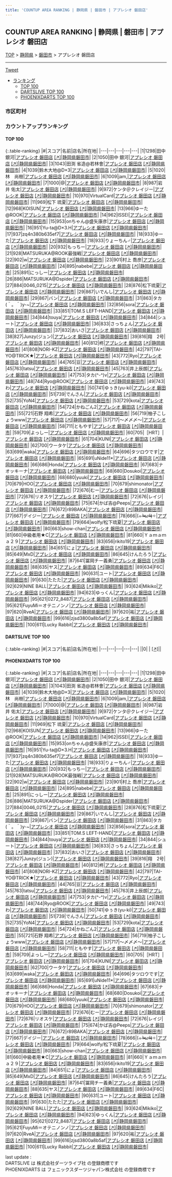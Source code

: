 ```yaml
---
title: 'COUNTUP AREA RANKING | 静岡県 | 磐田市 | アプレシオ 磐田店'
---
```

## COUNTUP AREA RANKING | 静岡県 | 磐田市 | アプレシオ 磐田店

[TOP](/darts/rank/) > [静岡県](/darts/rank/静岡県/) > [磐田市](/darts/rank/静岡県/磐田市/) > アプレシオ 磐田店

___

<a href="https://twitter.com/share?ref_src=twsrc%5Etfw" data-text="COUNTUP AREA RANKING | 静岡県磐田市アプレシオ 磐田店" class="twitter-share-button" data-hashtags="DARTSLIVE,PHOENIXDARTS,darts,ダーツ" data-show-count="false">Tweet</a>

* [ランキング](#カウントアップランキング)
    * [TOP 100](#top-100)
    * [DARTSLIVE TOP 100](#dartslive-top-100)
    * [PHOENIXDARTS TOP 100](#phoenixdarts-top-100)

### 市区町村

<ul>

</ul>

### カウントアップランキング

#### TOP 100



{:.table-ranking}
|#|スコア|名前|店名|所在地|
|---|---|---|---|---|
|1|1298|<span class="rank-name-pd">田中銀河</span>|<a href="/darts/rank/shops/5967.html">アプレシオ 磐田店</a> <a href="https://vs.phoenixdarts.com/jp/shop/shopDetailInfo/s_5967?s_seq=5967">[↗]</a>|<a href="/darts/rank/静岡県/磐田市">静岡県磐田市</a>|
|2|1050|<span class="rank-name-pd"><span class="pro-icon-pd"></span>田中 銀河</span>|<a href="/darts/rank/shops/5967.html">アプレシオ 磐田店</a> <a href="https://vs.phoenixdarts.com/jp/shop/shopDetailInfo/s_5967?s_seq=5967">[↗]</a>|<a href="/darts/rank/静岡県/磐田市">静岡県磐田市</a>|
|3|1043|<span class="rank-name-pd">田渕 省造@若林會</span>|<a href="/darts/rank/shops/5967.html">アプレシオ 磐田店</a> <a href="https://vs.phoenixdarts.com/jp/shop/shopDetailInfo/s_5967?s_seq=5967">[↗]</a>|<a href="/darts/rank/静岡県/磐田市">静岡県磐田市</a>|
|4|1039|<span class="rank-name-pd">鈴木大地@D×3</span>|<a href="/darts/rank/shops/5967.html">アプレシオ 磐田店</a> <a href="https://vs.phoenixdarts.com/jp/shop/shopDetailInfo/s_5967?s_seq=5967">[↗]</a>|<a href="/darts/rank/静岡県/磐田市">静岡県磐田市</a>|
|5|1020|<span class="rank-name-pd">林　尚樹</span>|<a href="/darts/rank/shops/5967.html">アプレシオ 磐田店</a> <a href="https://vs.phoenixdarts.com/jp/shop/shopDetailInfo/s_5967?s_seq=5967">[↗]</a>|<a href="/darts/rank/静岡県/磐田市">静岡県磐田市</a>|
|6|1009|<span class="rank-name-pd">jam,</span>|<a href="/darts/rank/shops/5967.html">アプレシオ 磐田店</a> <a href="https://vs.phoenixdarts.com/jp/shop/shopDetailInfo/s_5967?s_seq=5967">[↗]</a>|<a href="/darts/rank/静岡県/磐田市">静岡県磐田市</a>|
|7|1000|<span class="rank-name-pd">@</span>|<a href="/darts/rank/shops/5967.html">アプレシオ 磐田店</a> <a href="https://vs.phoenixdarts.com/jp/shop/shopDetailInfo/s_5967?s_seq=5967">[↗]</a>|<a href="/darts/rank/静岡県/磐田市">静岡県磐田市</a>|
|8|987|<span class="rank-name-pd"><span class="pro-icon-pd"></span>岩井 佑太</span>|<a href="/darts/rank/shops/5967.html">アプレシオ 磐田店</a> <a href="https://vs.phoenixdarts.com/jp/shop/shopDetailInfo/s_5967?s_seq=5967">[↗]</a>|<a href="/darts/rank/静岡県/磐田市">静岡県磐田市</a>|
|9|972|<span class="rank-name-pd">ケンタ＠クレイジー</span>|<a href="/darts/rank/shops/5967.html">アプレシオ 磐田店</a> <a href="https://vs.phoenixdarts.com/jp/shop/shopDetailInfo/s_5967?s_seq=5967">[↗]</a>|<a href="/darts/rank/静岡県/磐田市">静岡県磐田市</a>|
|10|970|<span class="rank-name-pd">VirtualCard</span>|<a href="/darts/rank/shops/5967.html">アプレシオ 磐田店</a> <a href="https://vs.phoenixdarts.com/jp/shop/shopDetailInfo/s_5967?s_seq=5967">[↗]</a>|<a href="/darts/rank/静岡県/磐田市">静岡県磐田市</a>|
|11|969|<span class="rank-name-pd"><span class="pro-icon-pd"></span>松下 琉夏</span>|<a href="/darts/rank/shops/5967.html">アプレシオ 磐田店</a> <a href="https://vs.phoenixdarts.com/jp/shop/shopDetailInfo/s_5967?s_seq=5967">[↗]</a>|<a href="/darts/rank/静岡県/磐田市">静岡県磐田市</a>|
|12|968|<span class="rank-name-pd">KOISUN</span>|<a href="/darts/rank/shops/5967.html">アプレシオ 磐田店</a> <a href="https://vs.phoenixdarts.com/jp/shop/shopDetailInfo/s_5967?s_seq=5967">[↗]</a>|<a href="/darts/rank/静岡県/磐田市">静岡県磐田市</a>|
|13|966|<span class="rank-name-pd">ゆーた@ROOK</span>|<a href="/darts/rank/shops/5967.html">アプレシオ 磐田店</a> <a href="https://vs.phoenixdarts.com/jp/shop/shopDetailInfo/s_5967?s_seq=5967">[↗]</a>|<a href="/darts/rank/静岡県/磐田市">静岡県磐田市</a>|
|14|962|<span class="rank-name-pd">ISSEI</span>|<a href="/darts/rank/shops/5967.html">アプレシオ 磐田店</a> <a href="https://vs.phoenixdarts.com/jp/shop/shopDetailInfo/s_5967?s_seq=5967">[↗]</a>|<a href="/darts/rank/静岡県/磐田市">静岡県磐田市</a>|
|15|953|<span class="rank-name-pd">onちゃん@盛矢康彦</span>|<a href="/darts/rank/shops/5967.html">アプレシオ 磐田店</a> <a href="https://vs.phoenixdarts.com/jp/shop/shopDetailInfo/s_5967?s_seq=5967">[↗]</a>|<a href="/darts/rank/静岡県/磐田市">静岡県磐田市</a>|
|16|951|<span class="rank-name-pd">Yu-ta@D×3.H</span>|<a href="/darts/rank/shops/5967.html">アプレシオ 磐田店</a> <a href="https://vs.phoenixdarts.com/jp/shop/shopDetailInfo/s_5967?s_seq=5967">[↗]</a>|<a href="/darts/rank/静岡県/磐田市">静岡県磐田市</a>|
|17|937|<span class="rank-name-pd">zq4n380b635ef7</span>|<a href="/darts/rank/shops/5967.html">アプレシオ 磐田店</a> <a href="https://vs.phoenixdarts.com/jp/shop/shopDetailInfo/s_5967?s_seq=5967">[↗]</a>|<a href="/darts/rank/静岡県/磐田市">静岡県磐田市</a>|
|18|933|<span class="rank-name-pd">ゆーた</span>|<a href="/darts/rank/shops/5967.html">アプレシオ 磐田店</a> <a href="https://vs.phoenixdarts.com/jp/shop/shopDetailInfo/s_5967?s_seq=5967">[↗]</a>|<a href="/darts/rank/静岡県/磐田市">静岡県磐田市</a>|
|18|933|<span class="rank-name-pd">りょーちん♂</span>|<a href="/darts/rank/shops/5967.html">アプレシオ 磐田店</a> <a href="https://vs.phoenixdarts.com/jp/shop/shopDetailInfo/s_5967?s_seq=5967">[↗]</a>|<a href="/darts/rank/静岡県/磐田市">静岡県磐田市</a>|
|20|932|<span class="rank-name-pd">もっちー</span>|<a href="/darts/rank/shops/5967.html">アプレシオ 磐田店</a> <a href="https://vs.phoenixdarts.com/jp/shop/shopDetailInfo/s_5967?s_seq=5967">[↗]</a>|<a href="/darts/rank/静岡県/磐田市">静岡県磐田市</a>|
|21|928|<span class="rank-name-pd">MATSURUKA@ROOK最強戦</span>|<a href="/darts/rank/shops/5967.html">アプレシオ 磐田店</a> <a href="https://vs.phoenixdarts.com/jp/shop/shopDetailInfo/s_5967?s_seq=5967">[↗]</a>|<a href="/darts/rank/静岡県/磐田市">静岡県磐田市</a>|
|22|902|<span class="rank-name-pd">w</span>|<a href="/darts/rank/shops/5967.html">アプレシオ 磐田店</a> <a href="https://vs.phoenixdarts.com/jp/shop/shopDetailInfo/s_5967?s_seq=5967">[↗]</a>|<a href="/darts/rank/静岡県/磐田市">静岡県磐田市</a>|
|23|901|<span class="rank-name-pd">村上 喬彦</span>|<a href="/darts/rank/shops/5967.html">アプレシオ 磐田店</a> <a href="https://vs.phoenixdarts.com/jp/shop/shopDetailInfo/s_5967?s_seq=5967">[↗]</a>|<a href="/darts/rank/静岡県/磐田市">静岡県磐田市</a>|
|24|895|<span class="rank-name-pd">nabebe</span>|<a href="/darts/rank/shops/5967.html">アプレシオ 磐田店</a> <a href="https://vs.phoenixdarts.com/jp/shop/shopDetailInfo/s_5967?s_seq=5967">[↗]</a>|<a href="/darts/rank/静岡県/磐田市">静岡県磐田市</a>|
|25|891|<span class="rank-name-pd">にっしー</span>|<a href="/darts/rank/shops/5967.html">アプレシオ 磐田店</a> <a href="https://vs.phoenixdarts.com/jp/shop/shopDetailInfo/s_5967?s_seq=5967">[↗]</a>|<a href="/darts/rank/静岡県/磐田市">静岡県磐田市</a>|
|26|886|<span class="rank-name-pd">MATSURUKA@Dspider</span>|<a href="/darts/rank/shops/5967.html">アプレシオ 磐田店</a> <a href="https://vs.phoenixdarts.com/jp/shop/shopDetailInfo/s_5967?s_seq=5967">[↗]</a>|<a href="/darts/rank/静岡県/磐田市">静岡県磐田市</a>|
|27|884|<span class="rank-name-pd">0046_0215</span>|<a href="/darts/rank/shops/5967.html">アプレシオ 磐田店</a> <a href="https://vs.phoenixdarts.com/jp/shop/shopDetailInfo/s_5967?s_seq=5967">[↗]</a>|<a href="/darts/rank/静岡県/磐田市">静岡県磐田市</a>|
|28|876|<span class="rank-name-pd">松下琉夏</span>|<a href="/darts/rank/shops/5967.html">アプレシオ 磐田店</a> <a href="https://vs.phoenixdarts.com/jp/shop/shopDetailInfo/s_5967?s_seq=5967">[↗]</a>|<a href="/darts/rank/静岡県/磐田市">静岡県磐田市</a>|
|29|867|<span class="rank-name-pd">いでんし</span>|<a href="/darts/rank/shops/5967.html">アプレシオ 磐田店</a> <a href="https://vs.phoenixdarts.com/jp/shop/shopDetailInfo/s_5967?s_seq=5967">[↗]</a>|<a href="/darts/rank/静岡県/磐田市">静岡県磐田市</a>|
|29|867|<span class="rank-name-pd">バン</span>|<a href="/darts/rank/shops/5967.html">アプレシオ 磐田店</a> <a href="https://vs.phoenixdarts.com/jp/shop/shopDetailInfo/s_5967?s_seq=5967">[↗]</a>|<a href="/darts/rank/静岡県/磐田市">静岡県磐田市</a>|
|31|863|<span class="rank-name-pd">タカ(＾。＾)y-~</span>|<a href="/darts/rank/shops/5967.html">アプレシオ 磐田店</a> <a href="https://vs.phoenixdarts.com/jp/shop/shopDetailInfo/s_5967?s_seq=5967">[↗]</a>|<a href="/darts/rank/静岡県/磐田市">静岡県磐田市</a>|
|32|856|<span class="rank-name-pd">sora</span>|<a href="/darts/rank/shops/5967.html">アプレシオ 磐田店</a> <a href="https://vs.phoenixdarts.com/jp/shop/shopDetailInfo/s_5967?s_seq=5967">[↗]</a>|<a href="/darts/rank/静岡県/磐田市">静岡県磐田市</a>|
|33|851|<span class="rank-name-pd">TOM.S LEFT-HAND</span>|<a href="/darts/rank/shops/5967.html">アプレシオ 磐田店</a> <a href="https://vs.phoenixdarts.com/jp/shop/shopDetailInfo/s_5967?s_seq=5967">[↗]</a>|<a href="/darts/rank/静岡県/磐田市">静岡県磐田市</a>|
|34|844|<span class="rank-name-pd">touya</span>|<a href="/darts/rank/shops/5967.html">アプレシオ 磐田店</a> <a href="https://vs.phoenixdarts.com/jp/shop/shopDetailInfo/s_5967?s_seq=5967">[↗]</a>|<a href="/darts/rank/静岡県/磐田市">静岡県磐田市</a>|
|34|844|<span class="rank-name-pd">シュート</span>|<a href="/darts/rank/shops/5967.html">アプレシオ 磐田店</a> <a href="https://vs.phoenixdarts.com/jp/shop/shopDetailInfo/s_5967?s_seq=5967">[↗]</a>|<a href="/darts/rank/静岡県/磐田市">静岡県磐田市</a>|
|36|833|<span class="rank-name-pd">さっちょん</span>|<a href="/darts/rank/shops/5967.html">アプレシオ 磐田店</a> <a href="https://vs.phoenixdarts.com/jp/shop/shopDetailInfo/s_5967?s_seq=5967">[↗]</a>|<a href="/darts/rank/静岡県/磐田市">静岡県磐田市</a>|
|37|832|<span class="rank-name-pd">おいさ</span>|<a href="/darts/rank/shops/5967.html">アプレシオ 磐田店</a> <a href="https://vs.phoenixdarts.com/jp/shop/shopDetailInfo/s_5967?s_seq=5967">[↗]</a>|<a href="/darts/rank/静岡県/磐田市">静岡県磐田市</a>|
|38|827|<span class="rank-name-pd">Junzy(ジュン)</span>|<a href="/darts/rank/shops/5967.html">アプレシオ 磐田店</a> <a href="https://vs.phoenixdarts.com/jp/shop/shopDetailInfo/s_5967?s_seq=5967">[↗]</a>|<a href="/darts/rank/静岡県/磐田市">静岡県磐田市</a>|
|39|816|<span class="rank-name-pd">翔　2号</span>|<a href="/darts/rank/shops/5967.html">アプレシオ 磐田店</a> <a href="https://vs.phoenixdarts.com/jp/shop/shopDetailInfo/s_5967?s_seq=5967">[↗]</a>|<a href="/darts/rank/静岡県/磐田市">静岡県磐田市</a>|
|40|812|<span class="rank-name-pd">柊</span>|<a href="/darts/rank/shops/5967.html">アプレシオ 磐田店</a> <a href="https://vs.phoenixdarts.com/jp/shop/shopDetailInfo/s_5967?s_seq=5967">[↗]</a>|<a href="/darts/rank/静岡県/磐田市">静岡県磐田市</a>|
|41|808|<span class="rank-name-pd">NORI-KZ</span>|<a href="/darts/rank/shops/5967.html">アプレシオ 磐田店</a> <a href="https://vs.phoenixdarts.com/jp/shop/shopDetailInfo/s_5967?s_seq=5967">[↗]</a>|<a href="/darts/rank/静岡県/磐田市">静岡県磐田市</a>|
|42|797|<span class="rank-name-pd">TAI-YO@TRICK★</span>|<a href="/darts/rank/shops/5967.html">アプレシオ 磐田店</a> <a href="https://vs.phoenixdarts.com/jp/shop/shopDetailInfo/s_5967?s_seq=5967">[↗]</a>|<a href="/darts/rank/静岡県/磐田市">静岡県磐田市</a>|
|43|772|<span class="rank-name-pd">Ryo</span>|<a href="/darts/rank/shops/5967.html">アプレシオ 磐田店</a> <a href="https://vs.phoenixdarts.com/jp/shop/shopDetailInfo/s_5967?s_seq=5967">[↗]</a>|<a href="/darts/rank/静岡県/磐田市">静岡県磐田市</a>|
|44|765|<span class="rank-name-pd">豆</span>|<a href="/darts/rank/shops/5967.html">アプレシオ 磐田店</a> <a href="https://vs.phoenixdarts.com/jp/shop/shopDetailInfo/s_5967?s_seq=5967">[↗]</a>|<a href="/darts/rank/静岡県/磐田市">静岡県磐田市</a>|
|45|763|<span class="rank-name-pd">tatsu</span>|<a href="/darts/rank/shops/5967.html">アプレシオ 磐田店</a> <a href="https://vs.phoenixdarts.com/jp/shop/shopDetailInfo/s_5967?s_seq=5967">[↗]</a>|<a href="/darts/rank/静岡県/磐田市">静岡県磐田市</a>|
|45|763|<span class="rank-name-pd">井上辰朗</span>|<a href="/darts/rank/shops/5967.html">アプレシオ 磐田店</a> <a href="https://vs.phoenixdarts.com/jp/shop/shopDetailInfo/s_5967?s_seq=5967">[↗]</a>|<a href="/darts/rank/静岡県/磐田市">静岡県磐田市</a>|
|47|753|<span class="rank-name-pd">タカ(^-^)v</span>|<a href="/darts/rank/shops/5967.html">アプレシオ 磐田店</a> <a href="https://vs.phoenixdarts.com/jp/shop/shopDetailInfo/s_5967?s_seq=5967">[↗]</a>|<a href="/darts/rank/静岡県/磐田市">静岡県磐田市</a>|
|48|744|<span class="rank-name-pd">Ryo@ROOK</span>|<a href="/darts/rank/shops/5967.html">アプレシオ 磐田店</a> <a href="https://vs.phoenixdarts.com/jp/shop/shopDetailInfo/s_5967?s_seq=5967">[↗]</a>|<a href="/darts/rank/静岡県/磐田市">静岡県磐田市</a>|
|49|743|<span class="rank-name-pd">わ</span>|<a href="/darts/rank/shops/5967.html">アプレシオ 磐田店</a> <a href="https://vs.phoenixdarts.com/jp/shop/shopDetailInfo/s_5967?s_seq=5967">[↗]</a>|<a href="/darts/rank/静岡県/磐田市">静岡県磐田市</a>|
|50|741|<span class="rank-name-pd">ゆぅき(yu-ki)</span>|<a href="/darts/rank/shops/5967.html">アプレシオ 磐田店</a> <a href="https://vs.phoenixdarts.com/jp/shop/shopDetailInfo/s_5967?s_seq=5967">[↗]</a>|<a href="/darts/rank/静岡県/磐田市">静岡県磐田市</a>|
|51|739|<span class="rank-name-pd">でんさん</span>|<a href="/darts/rank/shops/5967.html">アプレシオ 磐田店</a> <a href="https://vs.phoenixdarts.com/jp/shop/shopDetailInfo/s_5967?s_seq=5967">[↗]</a>|<a href="/darts/rank/静岡県/磐田市">静岡県磐田市</a>|
|52|735|<span class="rank-name-pd">YoN4</span>|<a href="/darts/rank/shops/5967.html">アプレシオ 磐田店</a> <a href="https://vs.phoenixdarts.com/jp/shop/shopDetailInfo/s_5967?s_seq=5967">[↗]</a>|<a href="/darts/rank/静岡県/磐田市">静岡県磐田市</a>|
|53|729|<span class="rank-name-pd">kota</span>|<a href="/darts/rank/shops/5967.html">アプレシオ 磐田店</a> <a href="https://vs.phoenixdarts.com/jp/shop/shopDetailInfo/s_5967?s_seq=5967">[↗]</a>|<a href="/darts/rank/静岡県/磐田市">静岡県磐田市</a>|
|54|724|<span class="rank-name-pd">かねごん2</span>|<a href="/darts/rank/shops/5967.html">アプレシオ 磐田店</a> <a href="https://vs.phoenixdarts.com/jp/shop/shopDetailInfo/s_5967?s_seq=5967">[↗]</a>|<a href="/darts/rank/静岡県/磐田市">静岡県磐田市</a>|
|55|721|<span class="rank-name-pd"><span class="pro-icon-pd"></span>石野 翔希</span>|<a href="/darts/rank/shops/5967.html">アプレシオ 磐田店</a> <a href="https://vs.phoenixdarts.com/jp/shop/shopDetailInfo/s_5967?s_seq=5967">[↗]</a>|<a href="/darts/rank/静岡県/磐田市">静岡県磐田市</a>|
|56|719|<span class="rank-name-pd">柚子こしょうwww</span>|<a href="/darts/rank/shops/5967.html">アプレシオ 磐田店</a> <a href="https://vs.phoenixdarts.com/jp/shop/shopDetailInfo/s_5967?s_seq=5967">[↗]</a>|<a href="/darts/rank/静岡県/磐田市">静岡県磐田市</a>|
|57|717|<span class="rank-name-pd">〜〆〆〆〜</span>|<a href="/darts/rank/shops/5967.html">アプレシオ 磐田店</a> <a href="https://vs.phoenixdarts.com/jp/shop/shopDetailInfo/s_5967?s_seq=5967">[↗]</a>|<a href="/darts/rank/静岡県/磐田市">静岡県磐田市</a>|
|58|711|<span class="rank-name-pd">ともやす</span>|<a href="/darts/rank/shops/5967.html">アプレシオ 磐田店</a> <a href="https://vs.phoenixdarts.com/jp/shop/shopDetailInfo/s_5967?s_seq=5967">[↗]</a>|<a href="/darts/rank/静岡県/磐田市">静岡県磐田市</a>|
|59|709|<span class="rank-name-pd">よっしー</span>|<a href="/darts/rank/shops/5967.html">アプレシオ 磐田店</a> <a href="https://vs.phoenixdarts.com/jp/shop/shopDetailInfo/s_5967?s_seq=5967">[↗]</a>|<a href="/darts/rank/静岡県/磐田市">静岡県磐田市</a>|
|60|705|<span class="rank-name-pd">［HRT］</span>|<a href="/darts/rank/shops/5967.html">アプレシオ 磐田店</a> <a href="https://vs.phoenixdarts.com/jp/shop/shopDetailInfo/s_5967?s_seq=5967">[↗]</a>|<a href="/darts/rank/静岡県/磐田市">静岡県磐田市</a>|
|61|704|<span class="rank-name-pd">KUNI</span>|<a href="/darts/rank/shops/5967.html">アプレシオ 磐田店</a> <a href="https://vs.phoenixdarts.com/jp/shop/shopDetailInfo/s_5967?s_seq=5967">[↗]</a>|<a href="/darts/rank/静岡県/磐田市">静岡県磐田市</a>|
|62|700|<span class="rank-name-pd">ウータケ</span>|<a href="/darts/rank/shops/5967.html">アプレシオ 磐田店</a> <a href="https://vs.phoenixdarts.com/jp/shop/shopDetailInfo/s_5967?s_seq=5967">[↗]</a>|<a href="/darts/rank/静岡県/磐田市">静岡県磐田市</a>|
|63|699|<span class="rank-name-pd">waka</span>|<a href="/darts/rank/shops/5967.html">アプレシオ 磐田店</a> <a href="https://vs.phoenixdarts.com/jp/shop/shopDetailInfo/s_5967?s_seq=5967">[↗]</a>|<a href="/darts/rank/静岡県/磐田市">静岡県磐田市</a>|
|64|696|<span class="rank-name-pd">タツロウです</span>|<a href="/darts/rank/shops/5967.html">アプレシオ 磐田店</a> <a href="https://vs.phoenixdarts.com/jp/shop/shopDetailInfo/s_5967?s_seq=5967">[↗]</a>|<a href="/darts/rank/静岡県/磐田市">静岡県磐田市</a>|
|65|691|<span class="rank-name-pd">uNide11*</span>|<a href="/darts/rank/shops/5967.html">アプレシオ 磐田店</a> <a href="https://vs.phoenixdarts.com/jp/shop/shopDetailInfo/s_5967?s_seq=5967">[↗]</a>|<a href="/darts/rank/静岡県/磐田市">静岡県磐田市</a>|
|66|686|<span class="rank-name-pd">Honda</span>|<a href="/darts/rank/shops/5967.html">アプレシオ 磐田店</a> <a href="https://vs.phoenixdarts.com/jp/shop/shopDetailInfo/s_5967?s_seq=5967">[↗]</a>|<a href="/darts/rank/静岡県/磐田市">静岡県磐田市</a>|
|67|683|<span class="rank-name-pd">ナオッキーナ</span>|<a href="/darts/rank/shops/5967.html">アプレシオ 磐田店</a> <a href="https://vs.phoenixdarts.com/jp/shop/shopDetailInfo/s_5967?s_seq=5967">[↗]</a>|<a href="/darts/rank/静岡県/磐田市">静岡県磐田市</a>|
|68|680|<span class="rank-name-pd">Dosukoi</span>|<a href="/darts/rank/shops/5967.html">アプレシオ 磐田店</a> <a href="https://vs.phoenixdarts.com/jp/shop/shopDetailInfo/s_5967?s_seq=5967">[↗]</a>|<a href="/darts/rank/静岡県/磐田市">静岡県磐田市</a>|
|68|680|<span class="rank-name-pd">yuuki</span>|<a href="/darts/rank/shops/5967.html">アプレシオ 磐田店</a> <a href="https://vs.phoenixdarts.com/jp/shop/shopDetailInfo/s_5967?s_seq=5967">[↗]</a>|<a href="/darts/rank/静岡県/磐田市">静岡県磐田市</a>|
|70|679|<span class="rank-name-pd">HOO</span>|<a href="/darts/rank/shops/5967.html">アプレシオ 磐田店</a> <a href="https://vs.phoenixdarts.com/jp/shop/shopDetailInfo/s_5967?s_seq=5967">[↗]</a>|<a href="/darts/rank/静岡県/磐田市">静岡県磐田市</a>|
|70|679|<span class="rank-name-pd">shimonator</span>|<a href="/darts/rank/shops/5967.html">アプレシオ 磐田店</a> <a href="https://vs.phoenixdarts.com/jp/shop/shopDetailInfo/s_5967?s_seq=5967">[↗]</a>|<a href="/darts/rank/静岡県/磐田市">静岡県磐田市</a>|
|72|676|<span class="rank-name-pd">むー</span>|<a href="/darts/rank/shops/5967.html">アプレシオ 磐田店</a> <a href="https://vs.phoenixdarts.com/jp/shop/shopDetailInfo/s_5967?s_seq=5967">[↗]</a>|<a href="/darts/rank/静岡県/磐田市">静岡県磐田市</a>|
|72|676|<span class="rank-name-pd">リオスケ</span>|<a href="/darts/rank/shops/5967.html">アプレシオ 磐田店</a> <a href="https://vs.phoenixdarts.com/jp/shop/shopDetailInfo/s_5967?s_seq=5967">[↗]</a>|<a href="/darts/rank/静岡県/磐田市">静岡県磐田市</a>|
|72|676|<span class="rank-name-pd">レイジ</span>|<a href="/darts/rank/shops/5967.html">アプレシオ 磐田店</a> <a href="https://vs.phoenixdarts.com/jp/shop/shopDetailInfo/s_5967?s_seq=5967">[↗]</a>|<a href="/darts/rank/静岡県/磐田市">静岡県磐田市</a>|
|75|674|<span class="rank-name-pd">かば吉@Peeps</span>|<a href="/darts/rank/shops/5967.html">アプレシオ 磐田店</a> <a href="https://vs.phoenixdarts.com/jp/shop/shopDetailInfo/s_5967?s_seq=5967">[↗]</a>|<a href="/darts/rank/静岡県/磐田市">静岡県磐田市</a>|
|76|672|<span class="rank-name-pd">r89BAKA</span>|<a href="/darts/rank/shops/5967.html">アプレシオ 磐田店</a> <a href="https://vs.phoenixdarts.com/jp/shop/shopDetailInfo/s_5967?s_seq=5967">[↗]</a>|<a href="/darts/rank/静岡県/磐田市">静岡県磐田市</a>|
|77|667|<span class="rank-name-pd">デイジー</span>|<a href="/darts/rank/shops/5967.html">アプレシオ 磐田店</a> <a href="https://vs.phoenixdarts.com/jp/shop/shopDetailInfo/s_5967?s_seq=5967">[↗]</a>|<a href="/darts/rank/静岡県/磐田市">静岡県磐田市</a>|
|78|666|<span class="rank-name-pd">(⌯¤̴̶̷̀ω¤̴̶̷́)✧</span>|<a href="/darts/rank/shops/5967.html">アプレシオ 磐田店</a> <a href="https://vs.phoenixdarts.com/jp/shop/shopDetailInfo/s_5967?s_seq=5967">[↗]</a>|<a href="/darts/rank/静岡県/磐田市">静岡県磐田市</a>|
|79|664|<span class="rank-name-pd">wolfy/松下琉夏</span>|<a href="/darts/rank/shops/5967.html">アプレシオ 磐田店</a> <a href="https://vs.phoenixdarts.com/jp/shop/shopDetailInfo/s_5967?s_seq=5967">[↗]</a>|<a href="/darts/rank/静岡県/磐田市">静岡県磐田市</a>|
|80|663|<span class="rank-name-pd">show-chan</span>|<a href="/darts/rank/shops/5967.html">アプレシオ 磐田店</a> <a href="https://vs.phoenixdarts.com/jp/shop/shopDetailInfo/s_5967?s_seq=5967">[↗]</a>|<a href="/darts/rank/静岡県/磐田市">静岡県磐田市</a>|
|81|660|<span class="rank-name-pd">中級者用★C</span>|<a href="/darts/rank/shops/5967.html">アプレシオ 磐田店</a> <a href="https://vs.phoenixdarts.com/jp/shop/shopDetailInfo/s_5967?s_seq=5967">[↗]</a>|<a href="/darts/rank/静岡県/磐田市">静岡県磐田市</a>|
|81|660|<span class="rank-name-pd">Ｙａｍａｍａ２９</span>|<a href="/darts/rank/shops/5967.html">アプレシオ 磐田店</a> <a href="https://vs.phoenixdarts.com/jp/shop/shopDetailInfo/s_5967?s_seq=5967">[↗]</a>|<a href="/darts/rank/静岡県/磐田市">静岡県磐田市</a>|
|83|656|<span class="rank-name-pd">rikito19</span>|<a href="/darts/rank/shops/5967.html">アプレシオ 磐田店</a> <a href="https://vs.phoenixdarts.com/jp/shop/shopDetailInfo/s_5967?s_seq=5967">[↗]</a>|<a href="/darts/rank/静岡県/磐田市">静岡県磐田市</a>|
|84|651|<span class="rank-name-pd">にょ</span>|<a href="/darts/rank/shops/5967.html">アプレシオ 磐田店</a> <a href="https://vs.phoenixdarts.com/jp/shop/shopDetailInfo/s_5967?s_seq=5967">[↗]</a>|<a href="/darts/rank/静岡県/磐田市">静岡県磐田市</a>|
|85|649|<span class="rank-name-pd">MxD</span>|<a href="/darts/rank/shops/5967.html">アプレシオ 磐田店</a> <a href="https://vs.phoenixdarts.com/jp/shop/shopDetailInfo/s_5967?s_seq=5967">[↗]</a>|<a href="/darts/rank/静岡県/磐田市">静岡県磐田市</a>|
|86|645|<span class="rank-name-pd">けんたろう</span>|<a href="/darts/rank/shops/5967.html">アプレシオ 磐田店</a> <a href="https://vs.phoenixdarts.com/jp/shop/shopDetailInfo/s_5967?s_seq=5967">[↗]</a>|<a href="/darts/rank/静岡県/磐田市">静岡県磐田市</a>|
|87|641|<span class="rank-name-pd">冨岡チー義勇</span>|<a href="/darts/rank/shops/5967.html">アプレシオ 磐田店</a> <a href="https://vs.phoenixdarts.com/jp/shop/shopDetailInfo/s_5967?s_seq=5967">[↗]</a>|<a href="/darts/rank/静岡県/磐田市">静岡県磐田市</a>|
|88|635|<span class="rank-name-pd">ヤス</span>|<a href="/darts/rank/shops/5967.html">アプレシオ 磐田店</a> <a href="https://vs.phoenixdarts.com/jp/shop/shopDetailInfo/s_5967?s_seq=5967">[↗]</a>|<a href="/darts/rank/静岡県/磐田市">静岡県磐田市</a>|
|89|634|<span class="rank-name-pd">F6C</span>|<a href="/darts/rank/shops/5967.html">アプレシオ 磐田店</a> <a href="https://vs.phoenixdarts.com/jp/shop/shopDetailInfo/s_5967?s_seq=5967">[↗]</a>|<a href="/darts/rank/静岡県/磐田市">静岡県磐田市</a>|
|90|631|<span class="rank-name-pd">ユート</span>|<a href="/darts/rank/shops/5967.html">アプレシオ 磐田店</a> <a href="https://vs.phoenixdarts.com/jp/shop/shopDetailInfo/s_5967?s_seq=5967">[↗]</a>|<a href="/darts/rank/静岡県/磐田市">静岡県磐田市</a>|
|91|630|<span class="rank-name-pd">たたた</span>|<a href="/darts/rank/shops/5967.html">アプレシオ 磐田店</a> <a href="https://vs.phoenixdarts.com/jp/shop/shopDetailInfo/s_5967?s_seq=5967">[↗]</a>|<a href="/darts/rank/静岡県/磐田市">静岡県磐田市</a>|
|92|629|<span class="rank-name-pd">NINE BALL</span>|<a href="/darts/rank/shops/5967.html">アプレシオ 磐田店</a> <a href="https://vs.phoenixdarts.com/jp/shop/shopDetailInfo/s_5967?s_seq=5967">[↗]</a>|<a href="/darts/rank/静岡県/磐田市">静岡県磐田市</a>|
|93|624|<span class="rank-name-pd">Mikiko</span>|<a href="/darts/rank/shops/5967.html">アプレシオ 磐田店</a> <a href="https://vs.phoenixdarts.com/jp/shop/shopDetailInfo/s_5967?s_seq=5967">[↗]</a>|<a href="/darts/rank/静岡県/磐田市">静岡県磐田市</a>|
|94|623|<span class="rank-name-pd">ゆっくん</span>|<a href="/darts/rank/shops/5967.html">アプレシオ 磐田店</a> <a href="https://vs.phoenixdarts.com/jp/shop/shopDetailInfo/s_5967?s_seq=5967">[↗]</a>|<a href="/darts/rank/静岡県/磐田市">静岡県磐田市</a>|
|95|621|<span class="rank-name-pd">0272_8487</span>|<a href="/darts/rank/shops/5967.html">アプレシオ 磐田店</a> <a href="https://vs.phoenixdarts.com/jp/shop/shopDetailInfo/s_5967?s_seq=5967">[↗]</a>|<a href="/darts/rank/静岡県/磐田市">静岡県磐田市</a>|
|95|621|<span class="rank-name-pd">FuyuMi＝オテニノンノ</span>|<a href="/darts/rank/shops/5967.html">アプレシオ 磐田店</a> <a href="https://vs.phoenixdarts.com/jp/shop/shopDetailInfo/s_5967?s_seq=5967">[↗]</a>|<a href="/darts/rank/静岡県/磐田市">静岡県磐田市</a>|
|97|620|<span class="rank-name-pd">RveA</span>|<a href="/darts/rank/shops/5967.html">アプレシオ 磐田店</a> <a href="https://vs.phoenixdarts.com/jp/shop/shopDetailInfo/s_5967?s_seq=5967">[↗]</a>|<a href="/darts/rank/静岡県/磐田市">静岡県磐田市</a>|
|97|620|<span class="rank-name-pd">祐</span>|<a href="/darts/rank/shops/5967.html">アプレシオ 磐田店</a> <a href="https://vs.phoenixdarts.com/jp/shop/shopDetailInfo/s_5967?s_seq=5967">[↗]</a>|<a href="/darts/rank/静岡県/磐田市">静岡県磐田市</a>|
|99|616|<span class="rank-name-pd">zjsd3800a8b5af</span>|<a href="/darts/rank/shops/5967.html">アプレシオ 磐田店</a> <a href="https://vs.phoenixdarts.com/jp/shop/shopDetailInfo/s_5967?s_seq=5967">[↗]</a>|<a href="/darts/rank/静岡県/磐田市">静岡県磐田市</a>|
|100|611|<span class="rank-name-pd">Lucky Rabbit</span>|<a href="/darts/rank/shops/5967.html">アプレシオ 磐田店</a> <a href="https://vs.phoenixdarts.com/jp/shop/shopDetailInfo/s_5967?s_seq=5967">[↗]</a>|<a href="/darts/rank/静岡県/磐田市">静岡県磐田市</a>|


#### DARTSLIVE TOP 100



{:.table-ranking}
|#|スコア|名前|店名|所在地|
|---|---|---|---|---|
||0|<span class="rank-name-dl"> </span>|<a href="/darts/rank/shops/.html"></a> <a href="">[↗]</a>|<a href="/darts/rank//"></a>|


#### PHOENIXDARTS TOP 100



{:.table-ranking}
|#|スコア|名前|店名|所在地|
|---|---|---|---|---|
|1|1298|<span class="rank-name-pd">田中銀河</span>|<a href="/darts/rank/shops/5967.html">アプレシオ 磐田店</a> <a href="https://vs.phoenixdarts.com/jp/shop/shopDetailInfo/s_5967?s_seq=5967">[↗]</a>|<a href="/darts/rank/静岡県/磐田市">静岡県磐田市</a>|
|2|1050|<span class="rank-name-pd"><span class="pro-icon-pd"></span>田中 銀河</span>|<a href="/darts/rank/shops/5967.html">アプレシオ 磐田店</a> <a href="https://vs.phoenixdarts.com/jp/shop/shopDetailInfo/s_5967?s_seq=5967">[↗]</a>|<a href="/darts/rank/静岡県/磐田市">静岡県磐田市</a>|
|3|1043|<span class="rank-name-pd">田渕 省造@若林會</span>|<a href="/darts/rank/shops/5967.html">アプレシオ 磐田店</a> <a href="https://vs.phoenixdarts.com/jp/shop/shopDetailInfo/s_5967?s_seq=5967">[↗]</a>|<a href="/darts/rank/静岡県/磐田市">静岡県磐田市</a>|
|4|1039|<span class="rank-name-pd">鈴木大地@D×3</span>|<a href="/darts/rank/shops/5967.html">アプレシオ 磐田店</a> <a href="https://vs.phoenixdarts.com/jp/shop/shopDetailInfo/s_5967?s_seq=5967">[↗]</a>|<a href="/darts/rank/静岡県/磐田市">静岡県磐田市</a>|
|5|1020|<span class="rank-name-pd">林　尚樹</span>|<a href="/darts/rank/shops/5967.html">アプレシオ 磐田店</a> <a href="https://vs.phoenixdarts.com/jp/shop/shopDetailInfo/s_5967?s_seq=5967">[↗]</a>|<a href="/darts/rank/静岡県/磐田市">静岡県磐田市</a>|
|6|1009|<span class="rank-name-pd">jam,</span>|<a href="/darts/rank/shops/5967.html">アプレシオ 磐田店</a> <a href="https://vs.phoenixdarts.com/jp/shop/shopDetailInfo/s_5967?s_seq=5967">[↗]</a>|<a href="/darts/rank/静岡県/磐田市">静岡県磐田市</a>|
|7|1000|<span class="rank-name-pd">@</span>|<a href="/darts/rank/shops/5967.html">アプレシオ 磐田店</a> <a href="https://vs.phoenixdarts.com/jp/shop/shopDetailInfo/s_5967?s_seq=5967">[↗]</a>|<a href="/darts/rank/静岡県/磐田市">静岡県磐田市</a>|
|8|987|<span class="rank-name-pd"><span class="pro-icon-pd"></span>岩井 佑太</span>|<a href="/darts/rank/shops/5967.html">アプレシオ 磐田店</a> <a href="https://vs.phoenixdarts.com/jp/shop/shopDetailInfo/s_5967?s_seq=5967">[↗]</a>|<a href="/darts/rank/静岡県/磐田市">静岡県磐田市</a>|
|9|972|<span class="rank-name-pd">ケンタ＠クレイジー</span>|<a href="/darts/rank/shops/5967.html">アプレシオ 磐田店</a> <a href="https://vs.phoenixdarts.com/jp/shop/shopDetailInfo/s_5967?s_seq=5967">[↗]</a>|<a href="/darts/rank/静岡県/磐田市">静岡県磐田市</a>|
|10|970|<span class="rank-name-pd">VirtualCard</span>|<a href="/darts/rank/shops/5967.html">アプレシオ 磐田店</a> <a href="https://vs.phoenixdarts.com/jp/shop/shopDetailInfo/s_5967?s_seq=5967">[↗]</a>|<a href="/darts/rank/静岡県/磐田市">静岡県磐田市</a>|
|11|969|<span class="rank-name-pd"><span class="pro-icon-pd"></span>松下 琉夏</span>|<a href="/darts/rank/shops/5967.html">アプレシオ 磐田店</a> <a href="https://vs.phoenixdarts.com/jp/shop/shopDetailInfo/s_5967?s_seq=5967">[↗]</a>|<a href="/darts/rank/静岡県/磐田市">静岡県磐田市</a>|
|12|968|<span class="rank-name-pd">KOISUN</span>|<a href="/darts/rank/shops/5967.html">アプレシオ 磐田店</a> <a href="https://vs.phoenixdarts.com/jp/shop/shopDetailInfo/s_5967?s_seq=5967">[↗]</a>|<a href="/darts/rank/静岡県/磐田市">静岡県磐田市</a>|
|13|966|<span class="rank-name-pd">ゆーた@ROOK</span>|<a href="/darts/rank/shops/5967.html">アプレシオ 磐田店</a> <a href="https://vs.phoenixdarts.com/jp/shop/shopDetailInfo/s_5967?s_seq=5967">[↗]</a>|<a href="/darts/rank/静岡県/磐田市">静岡県磐田市</a>|
|14|962|<span class="rank-name-pd">ISSEI</span>|<a href="/darts/rank/shops/5967.html">アプレシオ 磐田店</a> <a href="https://vs.phoenixdarts.com/jp/shop/shopDetailInfo/s_5967?s_seq=5967">[↗]</a>|<a href="/darts/rank/静岡県/磐田市">静岡県磐田市</a>|
|15|953|<span class="rank-name-pd">onちゃん@盛矢康彦</span>|<a href="/darts/rank/shops/5967.html">アプレシオ 磐田店</a> <a href="https://vs.phoenixdarts.com/jp/shop/shopDetailInfo/s_5967?s_seq=5967">[↗]</a>|<a href="/darts/rank/静岡県/磐田市">静岡県磐田市</a>|
|16|951|<span class="rank-name-pd">Yu-ta@D×3.H</span>|<a href="/darts/rank/shops/5967.html">アプレシオ 磐田店</a> <a href="https://vs.phoenixdarts.com/jp/shop/shopDetailInfo/s_5967?s_seq=5967">[↗]</a>|<a href="/darts/rank/静岡県/磐田市">静岡県磐田市</a>|
|17|937|<span class="rank-name-pd">zq4n380b635ef7</span>|<a href="/darts/rank/shops/5967.html">アプレシオ 磐田店</a> <a href="https://vs.phoenixdarts.com/jp/shop/shopDetailInfo/s_5967?s_seq=5967">[↗]</a>|<a href="/darts/rank/静岡県/磐田市">静岡県磐田市</a>|
|18|933|<span class="rank-name-pd">ゆーた</span>|<a href="/darts/rank/shops/5967.html">アプレシオ 磐田店</a> <a href="https://vs.phoenixdarts.com/jp/shop/shopDetailInfo/s_5967?s_seq=5967">[↗]</a>|<a href="/darts/rank/静岡県/磐田市">静岡県磐田市</a>|
|18|933|<span class="rank-name-pd">りょーちん♂</span>|<a href="/darts/rank/shops/5967.html">アプレシオ 磐田店</a> <a href="https://vs.phoenixdarts.com/jp/shop/shopDetailInfo/s_5967?s_seq=5967">[↗]</a>|<a href="/darts/rank/静岡県/磐田市">静岡県磐田市</a>|
|20|932|<span class="rank-name-pd">もっちー</span>|<a href="/darts/rank/shops/5967.html">アプレシオ 磐田店</a> <a href="https://vs.phoenixdarts.com/jp/shop/shopDetailInfo/s_5967?s_seq=5967">[↗]</a>|<a href="/darts/rank/静岡県/磐田市">静岡県磐田市</a>|
|21|928|<span class="rank-name-pd">MATSURUKA@ROOK最強戦</span>|<a href="/darts/rank/shops/5967.html">アプレシオ 磐田店</a> <a href="https://vs.phoenixdarts.com/jp/shop/shopDetailInfo/s_5967?s_seq=5967">[↗]</a>|<a href="/darts/rank/静岡県/磐田市">静岡県磐田市</a>|
|22|902|<span class="rank-name-pd">w</span>|<a href="/darts/rank/shops/5967.html">アプレシオ 磐田店</a> <a href="https://vs.phoenixdarts.com/jp/shop/shopDetailInfo/s_5967?s_seq=5967">[↗]</a>|<a href="/darts/rank/静岡県/磐田市">静岡県磐田市</a>|
|23|901|<span class="rank-name-pd">村上 喬彦</span>|<a href="/darts/rank/shops/5967.html">アプレシオ 磐田店</a> <a href="https://vs.phoenixdarts.com/jp/shop/shopDetailInfo/s_5967?s_seq=5967">[↗]</a>|<a href="/darts/rank/静岡県/磐田市">静岡県磐田市</a>|
|24|895|<span class="rank-name-pd">nabebe</span>|<a href="/darts/rank/shops/5967.html">アプレシオ 磐田店</a> <a href="https://vs.phoenixdarts.com/jp/shop/shopDetailInfo/s_5967?s_seq=5967">[↗]</a>|<a href="/darts/rank/静岡県/磐田市">静岡県磐田市</a>|
|25|891|<span class="rank-name-pd">にっしー</span>|<a href="/darts/rank/shops/5967.html">アプレシオ 磐田店</a> <a href="https://vs.phoenixdarts.com/jp/shop/shopDetailInfo/s_5967?s_seq=5967">[↗]</a>|<a href="/darts/rank/静岡県/磐田市">静岡県磐田市</a>|
|26|886|<span class="rank-name-pd">MATSURUKA@Dspider</span>|<a href="/darts/rank/shops/5967.html">アプレシオ 磐田店</a> <a href="https://vs.phoenixdarts.com/jp/shop/shopDetailInfo/s_5967?s_seq=5967">[↗]</a>|<a href="/darts/rank/静岡県/磐田市">静岡県磐田市</a>|
|27|884|<span class="rank-name-pd">0046_0215</span>|<a href="/darts/rank/shops/5967.html">アプレシオ 磐田店</a> <a href="https://vs.phoenixdarts.com/jp/shop/shopDetailInfo/s_5967?s_seq=5967">[↗]</a>|<a href="/darts/rank/静岡県/磐田市">静岡県磐田市</a>|
|28|876|<span class="rank-name-pd">松下琉夏</span>|<a href="/darts/rank/shops/5967.html">アプレシオ 磐田店</a> <a href="https://vs.phoenixdarts.com/jp/shop/shopDetailInfo/s_5967?s_seq=5967">[↗]</a>|<a href="/darts/rank/静岡県/磐田市">静岡県磐田市</a>|
|29|867|<span class="rank-name-pd">いでんし</span>|<a href="/darts/rank/shops/5967.html">アプレシオ 磐田店</a> <a href="https://vs.phoenixdarts.com/jp/shop/shopDetailInfo/s_5967?s_seq=5967">[↗]</a>|<a href="/darts/rank/静岡県/磐田市">静岡県磐田市</a>|
|29|867|<span class="rank-name-pd">バン</span>|<a href="/darts/rank/shops/5967.html">アプレシオ 磐田店</a> <a href="https://vs.phoenixdarts.com/jp/shop/shopDetailInfo/s_5967?s_seq=5967">[↗]</a>|<a href="/darts/rank/静岡県/磐田市">静岡県磐田市</a>|
|31|863|<span class="rank-name-pd">タカ(＾。＾)y-~</span>|<a href="/darts/rank/shops/5967.html">アプレシオ 磐田店</a> <a href="https://vs.phoenixdarts.com/jp/shop/shopDetailInfo/s_5967?s_seq=5967">[↗]</a>|<a href="/darts/rank/静岡県/磐田市">静岡県磐田市</a>|
|32|856|<span class="rank-name-pd">sora</span>|<a href="/darts/rank/shops/5967.html">アプレシオ 磐田店</a> <a href="https://vs.phoenixdarts.com/jp/shop/shopDetailInfo/s_5967?s_seq=5967">[↗]</a>|<a href="/darts/rank/静岡県/磐田市">静岡県磐田市</a>|
|33|851|<span class="rank-name-pd">TOM.S LEFT-HAND</span>|<a href="/darts/rank/shops/5967.html">アプレシオ 磐田店</a> <a href="https://vs.phoenixdarts.com/jp/shop/shopDetailInfo/s_5967?s_seq=5967">[↗]</a>|<a href="/darts/rank/静岡県/磐田市">静岡県磐田市</a>|
|34|844|<span class="rank-name-pd">touya</span>|<a href="/darts/rank/shops/5967.html">アプレシオ 磐田店</a> <a href="https://vs.phoenixdarts.com/jp/shop/shopDetailInfo/s_5967?s_seq=5967">[↗]</a>|<a href="/darts/rank/静岡県/磐田市">静岡県磐田市</a>|
|34|844|<span class="rank-name-pd">シュート</span>|<a href="/darts/rank/shops/5967.html">アプレシオ 磐田店</a> <a href="https://vs.phoenixdarts.com/jp/shop/shopDetailInfo/s_5967?s_seq=5967">[↗]</a>|<a href="/darts/rank/静岡県/磐田市">静岡県磐田市</a>|
|36|833|<span class="rank-name-pd">さっちょん</span>|<a href="/darts/rank/shops/5967.html">アプレシオ 磐田店</a> <a href="https://vs.phoenixdarts.com/jp/shop/shopDetailInfo/s_5967?s_seq=5967">[↗]</a>|<a href="/darts/rank/静岡県/磐田市">静岡県磐田市</a>|
|37|832|<span class="rank-name-pd">おいさ</span>|<a href="/darts/rank/shops/5967.html">アプレシオ 磐田店</a> <a href="https://vs.phoenixdarts.com/jp/shop/shopDetailInfo/s_5967?s_seq=5967">[↗]</a>|<a href="/darts/rank/静岡県/磐田市">静岡県磐田市</a>|
|38|827|<span class="rank-name-pd">Junzy(ジュン)</span>|<a href="/darts/rank/shops/5967.html">アプレシオ 磐田店</a> <a href="https://vs.phoenixdarts.com/jp/shop/shopDetailInfo/s_5967?s_seq=5967">[↗]</a>|<a href="/darts/rank/静岡県/磐田市">静岡県磐田市</a>|
|39|816|<span class="rank-name-pd">翔　2号</span>|<a href="/darts/rank/shops/5967.html">アプレシオ 磐田店</a> <a href="https://vs.phoenixdarts.com/jp/shop/shopDetailInfo/s_5967?s_seq=5967">[↗]</a>|<a href="/darts/rank/静岡県/磐田市">静岡県磐田市</a>|
|40|812|<span class="rank-name-pd">柊</span>|<a href="/darts/rank/shops/5967.html">アプレシオ 磐田店</a> <a href="https://vs.phoenixdarts.com/jp/shop/shopDetailInfo/s_5967?s_seq=5967">[↗]</a>|<a href="/darts/rank/静岡県/磐田市">静岡県磐田市</a>|
|41|808|<span class="rank-name-pd">NORI-KZ</span>|<a href="/darts/rank/shops/5967.html">アプレシオ 磐田店</a> <a href="https://vs.phoenixdarts.com/jp/shop/shopDetailInfo/s_5967?s_seq=5967">[↗]</a>|<a href="/darts/rank/静岡県/磐田市">静岡県磐田市</a>|
|42|797|<span class="rank-name-pd">TAI-YO@TRICK★</span>|<a href="/darts/rank/shops/5967.html">アプレシオ 磐田店</a> <a href="https://vs.phoenixdarts.com/jp/shop/shopDetailInfo/s_5967?s_seq=5967">[↗]</a>|<a href="/darts/rank/静岡県/磐田市">静岡県磐田市</a>|
|43|772|<span class="rank-name-pd">Ryo</span>|<a href="/darts/rank/shops/5967.html">アプレシオ 磐田店</a> <a href="https://vs.phoenixdarts.com/jp/shop/shopDetailInfo/s_5967?s_seq=5967">[↗]</a>|<a href="/darts/rank/静岡県/磐田市">静岡県磐田市</a>|
|44|765|<span class="rank-name-pd">豆</span>|<a href="/darts/rank/shops/5967.html">アプレシオ 磐田店</a> <a href="https://vs.phoenixdarts.com/jp/shop/shopDetailInfo/s_5967?s_seq=5967">[↗]</a>|<a href="/darts/rank/静岡県/磐田市">静岡県磐田市</a>|
|45|763|<span class="rank-name-pd">tatsu</span>|<a href="/darts/rank/shops/5967.html">アプレシオ 磐田店</a> <a href="https://vs.phoenixdarts.com/jp/shop/shopDetailInfo/s_5967?s_seq=5967">[↗]</a>|<a href="/darts/rank/静岡県/磐田市">静岡県磐田市</a>|
|45|763|<span class="rank-name-pd">井上辰朗</span>|<a href="/darts/rank/shops/5967.html">アプレシオ 磐田店</a> <a href="https://vs.phoenixdarts.com/jp/shop/shopDetailInfo/s_5967?s_seq=5967">[↗]</a>|<a href="/darts/rank/静岡県/磐田市">静岡県磐田市</a>|
|47|753|<span class="rank-name-pd">タカ(^-^)v</span>|<a href="/darts/rank/shops/5967.html">アプレシオ 磐田店</a> <a href="https://vs.phoenixdarts.com/jp/shop/shopDetailInfo/s_5967?s_seq=5967">[↗]</a>|<a href="/darts/rank/静岡県/磐田市">静岡県磐田市</a>|
|48|744|<span class="rank-name-pd">Ryo@ROOK</span>|<a href="/darts/rank/shops/5967.html">アプレシオ 磐田店</a> <a href="https://vs.phoenixdarts.com/jp/shop/shopDetailInfo/s_5967?s_seq=5967">[↗]</a>|<a href="/darts/rank/静岡県/磐田市">静岡県磐田市</a>|
|49|743|<span class="rank-name-pd">わ</span>|<a href="/darts/rank/shops/5967.html">アプレシオ 磐田店</a> <a href="https://vs.phoenixdarts.com/jp/shop/shopDetailInfo/s_5967?s_seq=5967">[↗]</a>|<a href="/darts/rank/静岡県/磐田市">静岡県磐田市</a>|
|50|741|<span class="rank-name-pd">ゆぅき(yu-ki)</span>|<a href="/darts/rank/shops/5967.html">アプレシオ 磐田店</a> <a href="https://vs.phoenixdarts.com/jp/shop/shopDetailInfo/s_5967?s_seq=5967">[↗]</a>|<a href="/darts/rank/静岡県/磐田市">静岡県磐田市</a>|
|51|739|<span class="rank-name-pd">でんさん</span>|<a href="/darts/rank/shops/5967.html">アプレシオ 磐田店</a> <a href="https://vs.phoenixdarts.com/jp/shop/shopDetailInfo/s_5967?s_seq=5967">[↗]</a>|<a href="/darts/rank/静岡県/磐田市">静岡県磐田市</a>|
|52|735|<span class="rank-name-pd">YoN4</span>|<a href="/darts/rank/shops/5967.html">アプレシオ 磐田店</a> <a href="https://vs.phoenixdarts.com/jp/shop/shopDetailInfo/s_5967?s_seq=5967">[↗]</a>|<a href="/darts/rank/静岡県/磐田市">静岡県磐田市</a>|
|53|729|<span class="rank-name-pd">kota</span>|<a href="/darts/rank/shops/5967.html">アプレシオ 磐田店</a> <a href="https://vs.phoenixdarts.com/jp/shop/shopDetailInfo/s_5967?s_seq=5967">[↗]</a>|<a href="/darts/rank/静岡県/磐田市">静岡県磐田市</a>|
|54|724|<span class="rank-name-pd">かねごん2</span>|<a href="/darts/rank/shops/5967.html">アプレシオ 磐田店</a> <a href="https://vs.phoenixdarts.com/jp/shop/shopDetailInfo/s_5967?s_seq=5967">[↗]</a>|<a href="/darts/rank/静岡県/磐田市">静岡県磐田市</a>|
|55|721|<span class="rank-name-pd"><span class="pro-icon-pd"></span>石野 翔希</span>|<a href="/darts/rank/shops/5967.html">アプレシオ 磐田店</a> <a href="https://vs.phoenixdarts.com/jp/shop/shopDetailInfo/s_5967?s_seq=5967">[↗]</a>|<a href="/darts/rank/静岡県/磐田市">静岡県磐田市</a>|
|56|719|<span class="rank-name-pd">柚子こしょうwww</span>|<a href="/darts/rank/shops/5967.html">アプレシオ 磐田店</a> <a href="https://vs.phoenixdarts.com/jp/shop/shopDetailInfo/s_5967?s_seq=5967">[↗]</a>|<a href="/darts/rank/静岡県/磐田市">静岡県磐田市</a>|
|57|717|<span class="rank-name-pd">〜〆〆〆〜</span>|<a href="/darts/rank/shops/5967.html">アプレシオ 磐田店</a> <a href="https://vs.phoenixdarts.com/jp/shop/shopDetailInfo/s_5967?s_seq=5967">[↗]</a>|<a href="/darts/rank/静岡県/磐田市">静岡県磐田市</a>|
|58|711|<span class="rank-name-pd">ともやす</span>|<a href="/darts/rank/shops/5967.html">アプレシオ 磐田店</a> <a href="https://vs.phoenixdarts.com/jp/shop/shopDetailInfo/s_5967?s_seq=5967">[↗]</a>|<a href="/darts/rank/静岡県/磐田市">静岡県磐田市</a>|
|59|709|<span class="rank-name-pd">よっしー</span>|<a href="/darts/rank/shops/5967.html">アプレシオ 磐田店</a> <a href="https://vs.phoenixdarts.com/jp/shop/shopDetailInfo/s_5967?s_seq=5967">[↗]</a>|<a href="/darts/rank/静岡県/磐田市">静岡県磐田市</a>|
|60|705|<span class="rank-name-pd">［HRT］</span>|<a href="/darts/rank/shops/5967.html">アプレシオ 磐田店</a> <a href="https://vs.phoenixdarts.com/jp/shop/shopDetailInfo/s_5967?s_seq=5967">[↗]</a>|<a href="/darts/rank/静岡県/磐田市">静岡県磐田市</a>|
|61|704|<span class="rank-name-pd">KUNI</span>|<a href="/darts/rank/shops/5967.html">アプレシオ 磐田店</a> <a href="https://vs.phoenixdarts.com/jp/shop/shopDetailInfo/s_5967?s_seq=5967">[↗]</a>|<a href="/darts/rank/静岡県/磐田市">静岡県磐田市</a>|
|62|700|<span class="rank-name-pd">ウータケ</span>|<a href="/darts/rank/shops/5967.html">アプレシオ 磐田店</a> <a href="https://vs.phoenixdarts.com/jp/shop/shopDetailInfo/s_5967?s_seq=5967">[↗]</a>|<a href="/darts/rank/静岡県/磐田市">静岡県磐田市</a>|
|63|699|<span class="rank-name-pd">waka</span>|<a href="/darts/rank/shops/5967.html">アプレシオ 磐田店</a> <a href="https://vs.phoenixdarts.com/jp/shop/shopDetailInfo/s_5967?s_seq=5967">[↗]</a>|<a href="/darts/rank/静岡県/磐田市">静岡県磐田市</a>|
|64|696|<span class="rank-name-pd">タツロウです</span>|<a href="/darts/rank/shops/5967.html">アプレシオ 磐田店</a> <a href="https://vs.phoenixdarts.com/jp/shop/shopDetailInfo/s_5967?s_seq=5967">[↗]</a>|<a href="/darts/rank/静岡県/磐田市">静岡県磐田市</a>|
|65|691|<span class="rank-name-pd">uNide11*</span>|<a href="/darts/rank/shops/5967.html">アプレシオ 磐田店</a> <a href="https://vs.phoenixdarts.com/jp/shop/shopDetailInfo/s_5967?s_seq=5967">[↗]</a>|<a href="/darts/rank/静岡県/磐田市">静岡県磐田市</a>|
|66|686|<span class="rank-name-pd">Honda</span>|<a href="/darts/rank/shops/5967.html">アプレシオ 磐田店</a> <a href="https://vs.phoenixdarts.com/jp/shop/shopDetailInfo/s_5967?s_seq=5967">[↗]</a>|<a href="/darts/rank/静岡県/磐田市">静岡県磐田市</a>|
|67|683|<span class="rank-name-pd">ナオッキーナ</span>|<a href="/darts/rank/shops/5967.html">アプレシオ 磐田店</a> <a href="https://vs.phoenixdarts.com/jp/shop/shopDetailInfo/s_5967?s_seq=5967">[↗]</a>|<a href="/darts/rank/静岡県/磐田市">静岡県磐田市</a>|
|68|680|<span class="rank-name-pd">Dosukoi</span>|<a href="/darts/rank/shops/5967.html">アプレシオ 磐田店</a> <a href="https://vs.phoenixdarts.com/jp/shop/shopDetailInfo/s_5967?s_seq=5967">[↗]</a>|<a href="/darts/rank/静岡県/磐田市">静岡県磐田市</a>|
|68|680|<span class="rank-name-pd">yuuki</span>|<a href="/darts/rank/shops/5967.html">アプレシオ 磐田店</a> <a href="https://vs.phoenixdarts.com/jp/shop/shopDetailInfo/s_5967?s_seq=5967">[↗]</a>|<a href="/darts/rank/静岡県/磐田市">静岡県磐田市</a>|
|70|679|<span class="rank-name-pd">HOO</span>|<a href="/darts/rank/shops/5967.html">アプレシオ 磐田店</a> <a href="https://vs.phoenixdarts.com/jp/shop/shopDetailInfo/s_5967?s_seq=5967">[↗]</a>|<a href="/darts/rank/静岡県/磐田市">静岡県磐田市</a>|
|70|679|<span class="rank-name-pd">shimonator</span>|<a href="/darts/rank/shops/5967.html">アプレシオ 磐田店</a> <a href="https://vs.phoenixdarts.com/jp/shop/shopDetailInfo/s_5967?s_seq=5967">[↗]</a>|<a href="/darts/rank/静岡県/磐田市">静岡県磐田市</a>|
|72|676|<span class="rank-name-pd">むー</span>|<a href="/darts/rank/shops/5967.html">アプレシオ 磐田店</a> <a href="https://vs.phoenixdarts.com/jp/shop/shopDetailInfo/s_5967?s_seq=5967">[↗]</a>|<a href="/darts/rank/静岡県/磐田市">静岡県磐田市</a>|
|72|676|<span class="rank-name-pd">リオスケ</span>|<a href="/darts/rank/shops/5967.html">アプレシオ 磐田店</a> <a href="https://vs.phoenixdarts.com/jp/shop/shopDetailInfo/s_5967?s_seq=5967">[↗]</a>|<a href="/darts/rank/静岡県/磐田市">静岡県磐田市</a>|
|72|676|<span class="rank-name-pd">レイジ</span>|<a href="/darts/rank/shops/5967.html">アプレシオ 磐田店</a> <a href="https://vs.phoenixdarts.com/jp/shop/shopDetailInfo/s_5967?s_seq=5967">[↗]</a>|<a href="/darts/rank/静岡県/磐田市">静岡県磐田市</a>|
|75|674|<span class="rank-name-pd">かば吉@Peeps</span>|<a href="/darts/rank/shops/5967.html">アプレシオ 磐田店</a> <a href="https://vs.phoenixdarts.com/jp/shop/shopDetailInfo/s_5967?s_seq=5967">[↗]</a>|<a href="/darts/rank/静岡県/磐田市">静岡県磐田市</a>|
|76|672|<span class="rank-name-pd">r89BAKA</span>|<a href="/darts/rank/shops/5967.html">アプレシオ 磐田店</a> <a href="https://vs.phoenixdarts.com/jp/shop/shopDetailInfo/s_5967?s_seq=5967">[↗]</a>|<a href="/darts/rank/静岡県/磐田市">静岡県磐田市</a>|
|77|667|<span class="rank-name-pd">デイジー</span>|<a href="/darts/rank/shops/5967.html">アプレシオ 磐田店</a> <a href="https://vs.phoenixdarts.com/jp/shop/shopDetailInfo/s_5967?s_seq=5967">[↗]</a>|<a href="/darts/rank/静岡県/磐田市">静岡県磐田市</a>|
|78|666|<span class="rank-name-pd">(⌯¤̴̶̷̀ω¤̴̶̷́)✧</span>|<a href="/darts/rank/shops/5967.html">アプレシオ 磐田店</a> <a href="https://vs.phoenixdarts.com/jp/shop/shopDetailInfo/s_5967?s_seq=5967">[↗]</a>|<a href="/darts/rank/静岡県/磐田市">静岡県磐田市</a>|
|79|664|<span class="rank-name-pd">wolfy/松下琉夏</span>|<a href="/darts/rank/shops/5967.html">アプレシオ 磐田店</a> <a href="https://vs.phoenixdarts.com/jp/shop/shopDetailInfo/s_5967?s_seq=5967">[↗]</a>|<a href="/darts/rank/静岡県/磐田市">静岡県磐田市</a>|
|80|663|<span class="rank-name-pd">show-chan</span>|<a href="/darts/rank/shops/5967.html">アプレシオ 磐田店</a> <a href="https://vs.phoenixdarts.com/jp/shop/shopDetailInfo/s_5967?s_seq=5967">[↗]</a>|<a href="/darts/rank/静岡県/磐田市">静岡県磐田市</a>|
|81|660|<span class="rank-name-pd">中級者用★C</span>|<a href="/darts/rank/shops/5967.html">アプレシオ 磐田店</a> <a href="https://vs.phoenixdarts.com/jp/shop/shopDetailInfo/s_5967?s_seq=5967">[↗]</a>|<a href="/darts/rank/静岡県/磐田市">静岡県磐田市</a>|
|81|660|<span class="rank-name-pd">Ｙａｍａｍａ２９</span>|<a href="/darts/rank/shops/5967.html">アプレシオ 磐田店</a> <a href="https://vs.phoenixdarts.com/jp/shop/shopDetailInfo/s_5967?s_seq=5967">[↗]</a>|<a href="/darts/rank/静岡県/磐田市">静岡県磐田市</a>|
|83|656|<span class="rank-name-pd">rikito19</span>|<a href="/darts/rank/shops/5967.html">アプレシオ 磐田店</a> <a href="https://vs.phoenixdarts.com/jp/shop/shopDetailInfo/s_5967?s_seq=5967">[↗]</a>|<a href="/darts/rank/静岡県/磐田市">静岡県磐田市</a>|
|84|651|<span class="rank-name-pd">にょ</span>|<a href="/darts/rank/shops/5967.html">アプレシオ 磐田店</a> <a href="https://vs.phoenixdarts.com/jp/shop/shopDetailInfo/s_5967?s_seq=5967">[↗]</a>|<a href="/darts/rank/静岡県/磐田市">静岡県磐田市</a>|
|85|649|<span class="rank-name-pd">MxD</span>|<a href="/darts/rank/shops/5967.html">アプレシオ 磐田店</a> <a href="https://vs.phoenixdarts.com/jp/shop/shopDetailInfo/s_5967?s_seq=5967">[↗]</a>|<a href="/darts/rank/静岡県/磐田市">静岡県磐田市</a>|
|86|645|<span class="rank-name-pd">けんたろう</span>|<a href="/darts/rank/shops/5967.html">アプレシオ 磐田店</a> <a href="https://vs.phoenixdarts.com/jp/shop/shopDetailInfo/s_5967?s_seq=5967">[↗]</a>|<a href="/darts/rank/静岡県/磐田市">静岡県磐田市</a>|
|87|641|<span class="rank-name-pd">冨岡チー義勇</span>|<a href="/darts/rank/shops/5967.html">アプレシオ 磐田店</a> <a href="https://vs.phoenixdarts.com/jp/shop/shopDetailInfo/s_5967?s_seq=5967">[↗]</a>|<a href="/darts/rank/静岡県/磐田市">静岡県磐田市</a>|
|88|635|<span class="rank-name-pd">ヤス</span>|<a href="/darts/rank/shops/5967.html">アプレシオ 磐田店</a> <a href="https://vs.phoenixdarts.com/jp/shop/shopDetailInfo/s_5967?s_seq=5967">[↗]</a>|<a href="/darts/rank/静岡県/磐田市">静岡県磐田市</a>|
|89|634|<span class="rank-name-pd">F6C</span>|<a href="/darts/rank/shops/5967.html">アプレシオ 磐田店</a> <a href="https://vs.phoenixdarts.com/jp/shop/shopDetailInfo/s_5967?s_seq=5967">[↗]</a>|<a href="/darts/rank/静岡県/磐田市">静岡県磐田市</a>|
|90|631|<span class="rank-name-pd">ユート</span>|<a href="/darts/rank/shops/5967.html">アプレシオ 磐田店</a> <a href="https://vs.phoenixdarts.com/jp/shop/shopDetailInfo/s_5967?s_seq=5967">[↗]</a>|<a href="/darts/rank/静岡県/磐田市">静岡県磐田市</a>|
|91|630|<span class="rank-name-pd">たたた</span>|<a href="/darts/rank/shops/5967.html">アプレシオ 磐田店</a> <a href="https://vs.phoenixdarts.com/jp/shop/shopDetailInfo/s_5967?s_seq=5967">[↗]</a>|<a href="/darts/rank/静岡県/磐田市">静岡県磐田市</a>|
|92|629|<span class="rank-name-pd">NINE BALL</span>|<a href="/darts/rank/shops/5967.html">アプレシオ 磐田店</a> <a href="https://vs.phoenixdarts.com/jp/shop/shopDetailInfo/s_5967?s_seq=5967">[↗]</a>|<a href="/darts/rank/静岡県/磐田市">静岡県磐田市</a>|
|93|624|<span class="rank-name-pd">Mikiko</span>|<a href="/darts/rank/shops/5967.html">アプレシオ 磐田店</a> <a href="https://vs.phoenixdarts.com/jp/shop/shopDetailInfo/s_5967?s_seq=5967">[↗]</a>|<a href="/darts/rank/静岡県/磐田市">静岡県磐田市</a>|
|94|623|<span class="rank-name-pd">ゆっくん</span>|<a href="/darts/rank/shops/5967.html">アプレシオ 磐田店</a> <a href="https://vs.phoenixdarts.com/jp/shop/shopDetailInfo/s_5967?s_seq=5967">[↗]</a>|<a href="/darts/rank/静岡県/磐田市">静岡県磐田市</a>|
|95|621|<span class="rank-name-pd">0272_8487</span>|<a href="/darts/rank/shops/5967.html">アプレシオ 磐田店</a> <a href="https://vs.phoenixdarts.com/jp/shop/shopDetailInfo/s_5967?s_seq=5967">[↗]</a>|<a href="/darts/rank/静岡県/磐田市">静岡県磐田市</a>|
|95|621|<span class="rank-name-pd">FuyuMi＝オテニノンノ</span>|<a href="/darts/rank/shops/5967.html">アプレシオ 磐田店</a> <a href="https://vs.phoenixdarts.com/jp/shop/shopDetailInfo/s_5967?s_seq=5967">[↗]</a>|<a href="/darts/rank/静岡県/磐田市">静岡県磐田市</a>|
|97|620|<span class="rank-name-pd">RveA</span>|<a href="/darts/rank/shops/5967.html">アプレシオ 磐田店</a> <a href="https://vs.phoenixdarts.com/jp/shop/shopDetailInfo/s_5967?s_seq=5967">[↗]</a>|<a href="/darts/rank/静岡県/磐田市">静岡県磐田市</a>|
|97|620|<span class="rank-name-pd">祐</span>|<a href="/darts/rank/shops/5967.html">アプレシオ 磐田店</a> <a href="https://vs.phoenixdarts.com/jp/shop/shopDetailInfo/s_5967?s_seq=5967">[↗]</a>|<a href="/darts/rank/静岡県/磐田市">静岡県磐田市</a>|
|99|616|<span class="rank-name-pd">zjsd3800a8b5af</span>|<a href="/darts/rank/shops/5967.html">アプレシオ 磐田店</a> <a href="https://vs.phoenixdarts.com/jp/shop/shopDetailInfo/s_5967?s_seq=5967">[↗]</a>|<a href="/darts/rank/静岡県/磐田市">静岡県磐田市</a>|
|100|611|<span class="rank-name-pd">Lucky Rabbit</span>|<a href="/darts/rank/shops/5967.html">アプレシオ 磐田店</a> <a href="https://vs.phoenixdarts.com/jp/shop/shopDetailInfo/s_5967?s_seq=5967">[↗]</a>|<a href="/darts/rank/静岡県/磐田市">静岡県磐田市</a>|


<div class="footer border-top border-gray-light mt-5 pt-3 text-right text-gray">
    last update : <span style="font-weight: italic" id="foot_last_modified"></span><br />
    DARTSLIVE は 株式会社ダーツライブ社 の登録商標です<br />
    PHOENIXDARTS は フェニックスダーツジャパン株式会社 の登録商標です<br />
</div>

<script src="https://cdnjs.cloudflare.com/ajax/libs/jquery.tablesorter/2.31.3/js/jquery.tablesorter.min.js" integrity="sha512-qzgd5cYSZcosqpzpn7zF2ZId8f/8CHmFKZ8j7mU4OUXTNRd5g+ZHBPsgKEwoqxCtdQvExE5LprwwPAgoicguNg==" crossorigin="anonymous" referrerpolicy="no-referrer"></script>
<link rel="stylesheet" href="https://cdnjs.cloudflare.com/ajax/libs/jquery.tablesorter/2.31.3/css/theme.default.min.css" integrity="sha512-wghhOJkjQX0Lh3NSWvNKeZ0ZpNn+SPVXX1Qyc9OCaogADktxrBiBdKGDoqVUOyhStvMBmJQ8ZdMHiR3wuEq8+w==" crossorigin="anonymous" referrerpolicy="no-referrer" />
<script>
$(function() {
    $(".table-ranking").tablesorter({sortList:[[0, 0]]});
    $("#foot_last_modified").text(formatDate(new Date(document.lastModified), 'yyyy-MM-dd HH:mm:ss'));
});
</script>

<script async src="https://platform.twitter.com/widgets.js" charset="utf-8"></script>